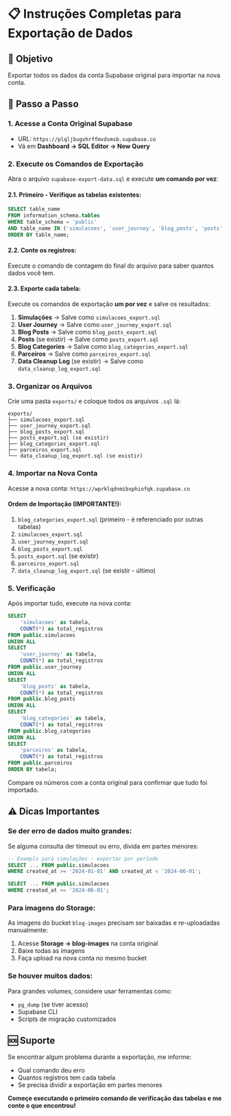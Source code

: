# 📋 Instruções Completas para Exportação de Dados

## 🎯 Objetivo
Exportar todos os dados da conta Supabase original para importar na nova conta.

## 🚀 Passo a Passo

### 1. **Acesse a Conta Original Supabase**
- URL: `https://plqljbugvhrffmvdsmsb.supabase.co`
- Vá em **Dashboard → SQL Editor → New Query**

### 2. **Execute os Comandos de Exportação**
Abra o arquivo `supabase-export-data.sql` e execute **um comando por vez**:

#### 2.1. **Primeiro - Verifique as tabelas existentes:**
```sql
SELECT table_name 
FROM information_schema.tables 
WHERE table_schema = 'public' 
AND table_name IN ('simulacoes', 'user_journey', 'blog_posts', 'posts', 'blog_categories', 'parceiros', 'data_cleanup_log')
ORDER BY table_name;
```

#### 2.2. **Conte os registros:**
Execute o comando de contagem do final do arquivo para saber quantos dados você tem.

#### 2.3. **Exporte cada tabela:**
Execute os comandos de exportação **um por vez** e salve os resultados:

1. **Simulações** → Salve como `simulacoes_export.sql`
2. **User Journey** → Salve como `user_journey_export.sql`  
3. **Blog Posts** → Salve como `blog_posts_export.sql`
4. **Posts** (se existir) → Salve como `posts_export.sql`
5. **Blog Categories** → Salve como `blog_categories_export.sql`
6. **Parceiros** → Salve como `parceiros_export.sql`
7. **Data Cleanup Log** (se existir) → Salve como `data_cleanup_log_export.sql`

### 3. **Organizar os Arquivos**
Crie uma pasta `exports/` e coloque todos os arquivos `.sql` lá:
```
exports/
├── simulacoes_export.sql
├── user_journey_export.sql
├── blog_posts_export.sql
├── posts_export.sql (se existir)
├── blog_categories_export.sql
├── parceiros_export.sql
└── data_cleanup_log_export.sql (se existir)
```

### 4. **Importar na Nova Conta**
Acesse a nova conta: `https://wprklqdnmibxphiofqk.supabase.co`

#### **Ordem de Importação (IMPORTANTE!):**
1. `blog_categories_export.sql` (primeiro - é referenciado por outras tabelas)
2. `simulacoes_export.sql`
3. `user_journey_export.sql`
4. `blog_posts_export.sql`
5. `posts_export.sql` (se existir)
6. `parceiros_export.sql`
7. `data_cleanup_log_export.sql` (se existir - último)

### 5. **Verificação**
Após importar tudo, execute na nova conta:
```sql
SELECT 
    'simulacoes' as tabela,
    COUNT(*) as total_registros
FROM public.simulacoes
UNION ALL
SELECT 
    'user_journey' as tabela,
    COUNT(*) as total_registros
FROM public.user_journey
UNION ALL
SELECT 
    'blog_posts' as tabela,
    COUNT(*) as total_registros
FROM public.blog_posts
UNION ALL
SELECT 
    'blog_categories' as tabela,
    COUNT(*) as total_registros
FROM public.blog_categories
UNION ALL
SELECT 
    'parceiros' as tabela,
    COUNT(*) as total_registros
FROM public.parceiros
ORDER BY tabela;
```

Compare os números com a conta original para confirmar que tudo foi importado.

## ⚠️ Dicas Importantes

### **Se der erro de dados muito grandes:**
Se alguma consulta der timeout ou erro, divida em partes menores:
```sql
-- Exemplo para simulações - exportar por período
SELECT ... FROM public.simulacoes 
WHERE created_at >= '2024-01-01' AND created_at < '2024-06-01';

SELECT ... FROM public.simulacoes 
WHERE created_at >= '2024-06-01';
```

### **Para imagens do Storage:**
As imagens do bucket `blog-images` precisam ser baixadas e re-uploadadas manualmente:
1. Acesse **Storage → blog-images** na conta original
2. Baixe todas as imagens
3. Faça upload na nova conta no mesmo bucket

### **Se houver muitos dados:**
Para grandes volumes, considere usar ferramentas como:
- `pg_dump` (se tiver acesso)
- Supabase CLI
- Scripts de migração customizados

## 🆘 Suporte
Se encontrar algum problema durante a exportação, me informe:
- Qual comando deu erro
- Quantos registros tem cada tabela
- Se precisa dividir a exportação em partes menores

**Começe executando o primeiro comando de verificação das tabelas e me conte o que encontrou!**